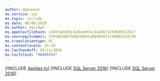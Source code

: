 ```yaml
---
author: dphansen
ms.service: sql
ms.topic: include
ms.date: 08/06/2020
ms.author: davidph
ms.openlocfilehash: c49efa010313a5beb07ac41ebb7125d096312817
ms.sourcegitcommit: 5f658b286f56001b055a8898d97e74906516dc99
ms.translationtype: HT
ms.contentlocale: zh-CN
ms.lasthandoff: 09/11/2020
ms.locfileid: "90009354"
---
```

[!INCLUDE [Applies to](../../includes/applies-md.md)] [!INCLUDE [SQL Server 2016](_ss2016.md)] [!INCLUDE [SQL Server 2016](_ss2017.md)]
